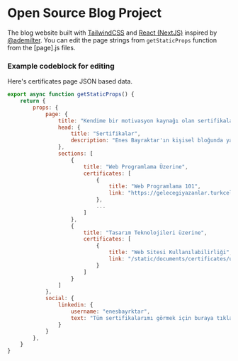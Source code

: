 # Open Source Blog Project

The blog website built with [TailwindCSS](https://tailwindcss.com/) and [React (NextJS)](https://nextjs.org/) inspired by [@ademilter](https://github.com/ademilter). You can edit the page strings from `getStaticProps` function from the [page].js files.

### Example codeblock for editing
Here's certificates page JSON based data.
```js
export async function getStaticProps() {
    return {
        props: {
            page: {
                title: "Kendime bir motivasyon kaynağı olan sertifikalarımı bu sayfadan görüntüleyebilirsiniz.",
                head: {
                    title: "Sertifikalar",
                    description: "Enes Bayraktar'ın kişisel bloğunda yayınlamış olduğu tüm sertifikalar bu sayfada gösterilir."
                },
                sections: [
                    {
                        title: "Web Programlama Üzerine",
                        certificates: [
                            {
                                title: "Web Programlama 101",
                                link: "https://gelecegiyazanlar.turkcell.com.tr/kisi/belge/enesbayraktar/Web%20Programlama/101"
                            },
                            ...
                        ]
                    },
                    {
                        title: "Tasarım Teknolojileri üzerine",
                        certificates: [
                            {
                                title: "Web Sitesi Kullanılabilirliği",
                                link: "/static/documents/certificates/ux101.pdf"
                            }
                        ]
                    }
                ]
            },
            social: {
                linkedin: {
                    username: "enesbayrktar",
                    text: "Tüm sertifikalarımı görmek için buraya tıklayarak LinkedIn sayfamı ziyaret edebilirsiniz ⟶"
                }
            }
        },
    }
}
```